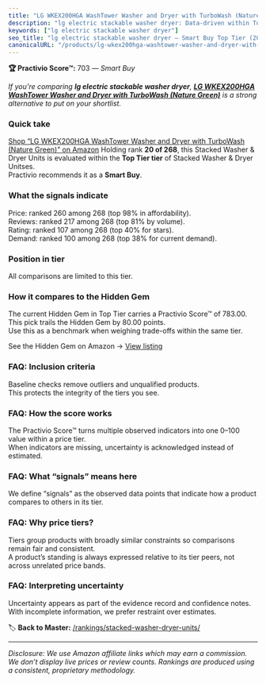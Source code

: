 ```yaml
---
title: "LG WKEX200HGA WashTower Washer and Dryer with TurboWash (Nature Green)"
description: "lg electric stackable washer dryer: Data-driven within Top Tier ranking using the Practivio Score™. Positioned by quality, value, demand, findability, momentum."
keywords: ["lg electric stackable washer dryer"]
seo_title: "lg electric stackable washer dryer — Smart Buy Top Tier (2025)"
canonicalURL: "/products/lg-wkex200hga-washtower-washer-and-dryer-with-turbowash-nature-green-B0BDMXJJ95/"
---
```


**🏆 Practivio Score™:** 703 — _Smart Buy_


*If you're comparing **lg electric stackable washer dryer**, **[LG WKEX200HGA WashTower Washer and Dryer with TurboWash (Nature Green)](https://www.amazon.com/dp/B0BDMXJJ95?tag=practivio-20)** is a strong alternative to put on your shortlist.*
### Quick take
[Shop “LG WKEX200HGA WashTower Washer and Dryer with TurboWash (Nature Green)” on Amazon](https://www.amazon.com/dp/B0BDMXJJ95?tag=practivio-20)
Holding rank **20 of 268**, this Stacked Washer & Dryer Units is evaluated within the **Top Tier tier** of Stacked Washer & Dryer Unitses.  
Practivio recommends it as a **Smart Buy**.

### What the signals indicate
Price: ranked 260 among 268 (top 98% in affordability).  
Reviews: ranked 217 among 268 (top 81% by volume).  
Rating: ranked 107 among 268 (top 40% for stars).  
Demand: ranked 100 among 268 (top 38% for current demand).

### Position in tier
All comparisons are limited to this tier.

### How it compares to the Hidden Gem
The current Hidden Gem in Top Tier carries a Practivio Score™ of 783.00.  
This pick trails the Hidden Gem by 80.00 points.  
Use this as a benchmark when weighing trade-offs within the same tier.  

See the Hidden Gem on Amazon → [View listing](https://www.amazon.com/dp/B0D4282T95?tag=practivio-20)

### FAQ: Inclusion criteria
Baseline checks remove outliers and unqualified products.  
This protects the integrity of the tiers you see.

### FAQ: How the score works
The Practivio Score™ turns multiple observed indicators into one 0–100 value within a price tier.  
When indicators are missing, uncertainty is acknowledged instead of estimated.

### FAQ: What “signals” means here
We define “signals” as the observed data points that indicate how a product compares to others in its tier.

### FAQ: Why price tiers?
Tiers group products with broadly similar constraints so comparisons remain fair and consistent.  
A product’s standing is always expressed relative to its tier peers, not across unrelated price bands.

### FAQ: Interpreting uncertainty
Uncertainty appears as part of the evidence record and confidence notes.  
With incomplete information, we prefer restraint over estimates.


🏷️ **Back to Master:** [/rankings/stacked-washer-dryer-units/](/rankings/stacked-washer-dryer-units/)

---
_Disclosure: We use Amazon affiliate links which may earn a commission. We don’t display live prices or review counts. Rankings are produced using a consistent, proprietary methodology._
